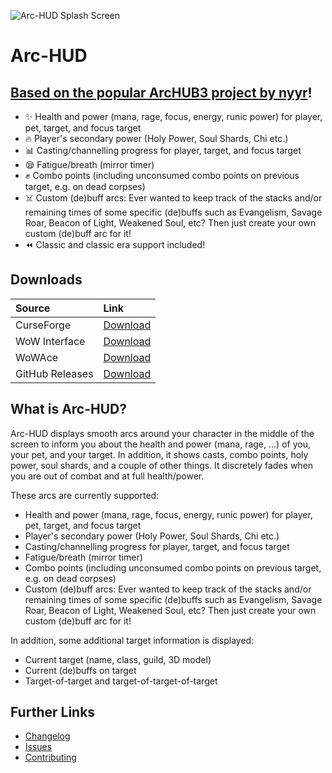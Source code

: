 ![Arc-HUD Splash Screen](https://i.imgur.com/PSgNCkn.png)
# Arc-HUD

 ## [Based on the popular ArcHUB3 project by nyyr](https://github.com/nyyr/ArcHUB3)!

* ✨ Health and power (mana, rage, focus, energy, runic power) for player, pet, target, and focus target
* 🔥 Player's secondary power (Holy Power, Soul Shards, Chi etc.)
* 📊 Casting/channelling progress for player, target, and focus target
* 😪 Fatigue/breath (mirror timer)
* ✊ Combo points (including unconsumed combo points on previous target, e.g. on dead corpses)
* ☠️ Custom (de)buff arcs: Ever wanted to keep track of the stacks and/or remaining times of some specific (de)buffs such as Evangelism, Savage Roar, Beacon of Light, Weakened Soul, etc? Then just create your own custom (de)buff arc for it!
* ⏪ Classic and classic era support included!

## Downloads

| Source          |      Link      |
|:----------------|:---------------|
| CurseForge      |       [Download](https://www.curseforge.com/wow/addons/arc-hud)      |
| WoW Interface   | [Download](https://www.wowinterface.com/downloads/info25227-ArcHUD3Classic.html) |
| WoWAce          | [Download](https://www.wowace.com/projects/archud3-classic) |
| GitHub Releases | [Download](https://github.com/eiymba/arc-hud/releases/latest) |

## What is Arc-HUD?

Arc-HUD displays smooth arcs around your character in the middle of the screen to inform you about the health and power (mana, rage, ...) of you, your pet, and your target. In addition, it shows casts, combo points, holy power, soul shards, and a couple of other things. It discretely fades when you are out of combat and at full health/power.

These arcs are currently supported:

* Health and power (mana, rage, focus, energy, runic power) for player, pet, target, and focus target
* Player's secondary power (Holy Power, Soul Shards, Chi etc.)
* Casting/channelling progress for player, target, and focus target
* Fatigue/breath (mirror timer)
* Combo points (including unconsumed combo points on previous target, e.g. on dead corpses)
* Custom (de)buff arcs: Ever wanted to keep track of the stacks and/or remaining times of some specific (de)buffs such as Evangelism, Savage Roar, Beacon of Light, Weakened Soul, etc? Then just create your own custom (de)buff arc for it!

In addition, some additional target information is displayed:

* Current target (name, class, guild, 3D model)
* Current (de)buffs on target
* Target-of-target and target-of-target-of-target

<!-- This is a continuation of ArcHUD2 which managed to survive various patches... until the Cataclysm. Thanks to Nenie, the original author of ArcHUD2, for supporting me with this new version.

Please report any bugs or feature requests via the ticket system. The login is the same as your Curse login.

These arcs are currently supported:

* Health and power (mana, rage, focus, energy, runic power) for player, pet, target, and focus target
* Player's secondary power (Holy Power, Soul Shards, Chi etc.)
* Casting/channelling progress for player, target, and focus target
* Fatigue/breath (mirror timer)
* Combo points (including unconsumed combo points on previous target, e.g. on dead corpses)
* Custom (de)buff arcs: Ever wanted to keep track of the stacks and/or remaining times of some specific (de)buffs such as Evangelism, Savage Roar, Beacon of Light, Weakened Soul, etc? Then just create your own custom (de)buff arc for it!

In addition, some additional target information is displayed:

* Current target (name, class, guild, 3D model)
* Current (de)buffs on target
* Target-of-target and target-of-target-of-target

Small warning: Using this addon apparently bears a high risk of getting addicted to it, as these user comments suggest. I received those after taking over the development of ArcHUD when the Cataclysm happened:

* "...nothing ever quite matched the smooth, clean simplicity of ArcHUD's graceful rings."
* "Great job!! I've used this addon for years! None of the other HUDs come close to the functionality and elegance of ArcHUD."
* "Thanks for the work on it so far, much more lightweight than IceHud!"
* "Was staring at the various icehud/metahud alternatives with discomfort and sadness right after the patch [4.0]."
* "Awesome! Thank you so much for that miracle!"
* "Thank you so much for continuing this fantastic addon."
* "...nothing could compare to ArcHUD..."
* "For a whole 4years I had this mod and I missed it so much in the passed few weeks. I tried other HUD mods but they were too in my face >.< . Best HUD mod IMO! Thanks for resurrecting an old friend :D"
* "Loving the new ArcHUD my favorite HUD by far :)"
* "I don't think I could play wow without this addon :)"
* "I've actually grown kind of dependent on it because I'll occasionally run out of Mana/ die without this."
* "Hey mate, just came to thank You again for taking over this beauty, awesome job!"
* "THAT addon! So long I have been searching for a replacement when the development stopped, thanks for bringing it back to live!"

So use it at your own risk ;)

## Download

For current retail version of WoW:

* On Github under [releases](https://github.com/nyyr/ArcHUD3/releases)
* On [WoW Interface](http://www.wowinterface.com/downloads/info24629-ArcHUD3.html)
* On [WowAce](https://www.wowace.com/projects/archud3)
* On [CurseForge](https://www.curseforge.com/wow/addons/archud3)

For current WoW Classic:

* On Github under [releases](https://github.com/nyyr/ArcHUD3/releases)
* On [WoW Interface](https://www.wowinterface.com/downloads/info25227-ArcHUD3Classic.html)
* On [WowAce](https://www.wowace.com/projects/archud3-classic)
* On [CurseForge](https://www.curseforge.com/wow/addons/archud3-classic)

## Frequently Asked Questions

* How do I add [a arc for a specific buff/debuff (remaining time & stacks)](https://github.com/nyyr/ArcHUD3/issues/36)?
* Where is my [Combo Point/Soul Shard Numeric Indicator](https://github.com/nyyr/ArcHUD3/issues/35)?

## Developer Notes

* [Change log](Docs/changelog.md)
* [Ring Prototypes](Docs/ring-prototypes.txt) (a bit outdated)
* [Maths behind the rings](Docs/statrings.txt)
* [History](Docs/history.txt)
* [Publishing via Travis CI](http://www.wowinterface.com/forums/showthread.php?t=55801) -->


## Further Links

* [Changelog](./CHANGELOG.md)
* [Issues](https://github.com/eiymba/arc-hud/issues)
* [Contributing](./Contributing.md)

